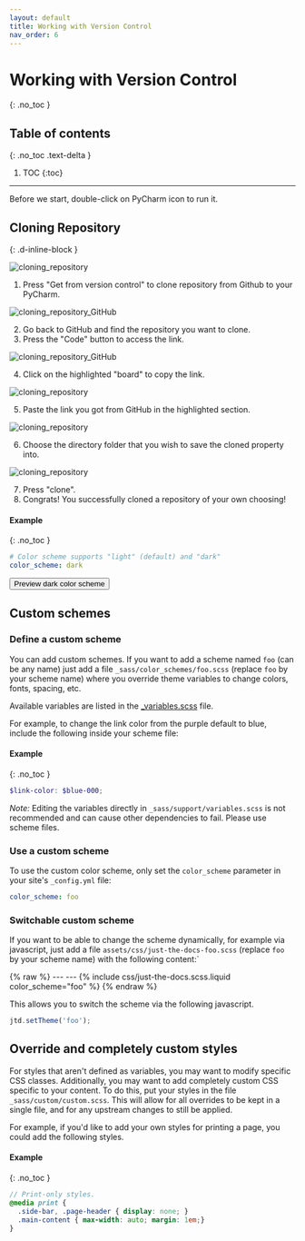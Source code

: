 ```yaml
---
layout: default
title: Working with Version Control
nav_order: 6
---
```


# Working with Version Control
{: .no_toc }

## Table of contents
{: .no_toc .text-delta }

1. TOC
{:toc}

---

Before we start, double-click on PyCharm icon to run it.

## Cloning Repository
{: .d-inline-block }

![cloning_repository](https://github.com/harryseo1992/Pycharm-For-Dummies/blob/gh-pages/assets/images/clone_repository.png?raw=true "Cloning repository")

1. Press "Get from version control" to clone repository from Github to your PyCharm.

![cloning_repository_GitHub](https://github.com/harryseo1992/Pycharm-For-Dummies/blob/gh-pages/assets/images/clone_repository_github_press_code.png?raw=true "Get clone repo url from GitHub")

2. Go back to GitHub and find the repository you want to clone. 
3. Press the "Code" button to access the link.

![cloning_repository_GitHub](https://github.com/harryseo1992/Pycharm-For-Dummies/blob/gh-pages/assets/images/clone_repository_github_press_code_copy_clipboard.png?raw=true "Get clone repo url from GitHub")

4. Click on the highlighted "board" to copy the link.

![cloning_repository](https://github.com/harryseo1992/Pycharm-For-Dummies/blob/gh-pages/assets/images/clone_repository1.png?raw=true "Cloning repository")

5. Paste the link you got from GitHub in the highlighted section.

![cloning_repository](https://github.com/harryseo1992/Pycharm-For-Dummies/blob/gh-pages/assets/images/clone_repository_choose_directory.png?raw=true "Cloning repository")

6. Choose the directory folder that you wish to save the cloned property into.

![cloning_repository](https://github.com/harryseo1992/Pycharm-For-Dummies/blob/gh-pages/assets/images/cloning_repository_press_clone.png?raw=true "Cloning repository")

7. Press "clone". 
8. Congrats! You successfully cloned a repository of your own choosing!

#### Example
{: .no_toc }

```yaml
# Color scheme supports "light" (default) and "dark"
color_scheme: dark
```
<button class="btn js-toggle-dark-mode">Preview dark color scheme</button>

<script>
const toggleDarkMode = document.querySelector('.js-toggle-dark-mode');

jtd.addEvent(toggleDarkMode, 'click', function(){
  if (jtd.getTheme() === 'dark') {
    jtd.setTheme('light');
    toggleDarkMode.textContent = 'Preview dark color scheme';
  } else {
    jtd.setTheme('dark');
    toggleDarkMode.textContent = 'Return to the light side';
  }
});
</script>

## Custom schemes

### Define a custom scheme

You can add custom schemes.
If you want to add a scheme named `foo` (can be any name) just add a file `_sass/color_schemes/foo.scss` (replace `foo` by your scheme name) 
where you override theme variables to change colors, fonts, spacing, etc.

Available variables are listed in the [_variables.scss](https://github.com/pmarsceill/just-the-docs/tree/master/_sass/support/_variables.scss) file.

For example, to change the link color from the purple default to blue, include the following inside your scheme file:

#### Example
{: .no_toc }

```scss
$link-color: $blue-000;
```

_Note:_ Editing the variables directly in `_sass/support/variables.scss` is not recommended and can cause other dependencies to fail.
Please use scheme files.

### Use a custom scheme

To use the custom color scheme, only set the `color_scheme` parameter in your site's `_config.yml` file:
```yaml
color_scheme: foo
```

### Switchable custom scheme

If you want to be able to change the scheme dynamically, for example via javascript, just add a file `assets/css/just-the-docs-foo.scss` (replace `foo` by your scheme name)
with the following content:`

{% raw %}
    ---
    ---
    {% include css/just-the-docs.scss.liquid color_scheme="foo" %}
{% endraw %}

This allows you to switch the scheme via the following javascript.

```js
jtd.setTheme('foo');
```

## Override and completely custom styles

For styles that aren't defined as variables, you may want to modify specific CSS classes.
Additionally, you may want to add completely custom CSS specific to your content.
To do this, put your styles in the file `_sass/custom/custom.scss`.
This will allow for all overrides to be kept in a single file, and for any upstream changes to still be applied.

For example, if you'd like to add your own styles for printing a page, you could add the following styles.

#### Example
{: .no_toc }

```scss
// Print-only styles.
@media print {
  .side-bar, .page-header { display: none; }
  .main-content { max-width: auto; margin: 1em;}
}
```
